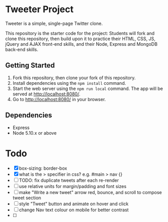 # Tweeter Project

Tweeter is a simple, single-page Twitter clone.

This repository is the starter code for the project: Students will fork and clone this repository, then build upon it to practice their HTML, CSS, JS, jQuery and AJAX front-end skills, and their Node, Express and MongoDB back-end skills.

## Getting Started

1. Fork this repository, then clone your fork of this repository.
2. Install dependencies using the `npm install` command.
3. Start the web server using the `npm run local` command. The app will be served at <http://localhost:8080/>.
4. Go to <http://localhost:8080/> in your browser.

## Dependencies

- Express
- Node 5.10.x or above

# Todo

- [x] box-sizing: border-box
- [x] what is the > specifier in css? e.g. #main > nav {}
- [ ] TODO: fix duplicate tweets after each re-render
- [ ] use relative units for margin/padding and font sizes
- [ ] make "Write a new tweet" arrow red, bounce, and scroll to compose tweet section
- [ ] style "Tweet" button and animate on hover and click
- [ ] change Nav text colour on mobile for better contrast
- [ ] 







